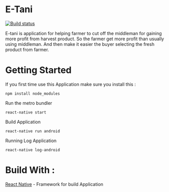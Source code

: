 # E-Tani

[![Build status](https://build.appcenter.ms/v0.1/apps/55f60630-184a-4a83-9224-7bf92ba501b5/branches/Develop/badge)](https://appcenter.ms)

E-tani is application for helping farmer to cut off the middleman for gaining more profit from harvest product. So the farmer get more profit than usually using middleman. And then make it easier the buyer selecting the fresh product from farmer.

# Getting Started
If you first time use this Application make sure you install this :

  `npm install node_modules`

Run the metro bundler
 
  `react-native start`
  
Build Application

  `react-native run android`
 
Running Log Application

  `react-native log-android`
  
# Build With :

[React Native](https://facebook.github.io/react-native/) - Framework for build Application
